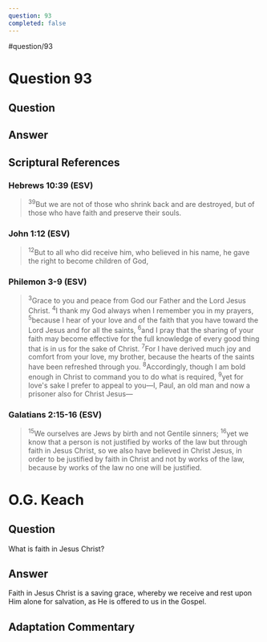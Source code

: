 ```yaml
---
question: 93
completed: false
---
```

#question/93
# Question 93

## Question


## Answer


## Scriptural References
### Hebrews 10:39 (ESV)
> <sup>39</sup>But we are not of those who shrink back and are destroyed, but of those who have faith and preserve their souls.

### John 1:12 (ESV)
> <sup>12</sup>But to all who did receive him, who believed in his name, he gave the right to become children of God,

### Philemon 3-9 (ESV)
> <sup>3</sup>Grace to you and peace from God our Father and the Lord Jesus Christ.
> <sup>4</sup>I thank my God always when I remember you in my prayers,
> <sup>5</sup>because I hear of your love and of the faith that you have toward the Lord Jesus and for all the saints,
> <sup>6</sup>and I pray that the sharing of your faith may become effective for the full knowledge of every good thing that is in us for the sake of Christ.
> <sup>7</sup>For I have derived much joy and comfort from your love, my brother, because the hearts of the saints have been refreshed through you.
> <sup>8</sup>Accordingly, though I am bold enough in Christ to command you to do what is required,
> <sup>9</sup>yet for love's sake I prefer to appeal to you—I, Paul, an old man and now a prisoner also for Christ Jesus—

### Galatians 2:15-16 (ESV)
> <sup>15</sup>We ourselves are Jews by birth and not Gentile sinners;
> <sup>16</sup>yet we know that a person is not justified by works of the law but through faith in Jesus Christ, so we also have believed in Christ Jesus, in order to be justified by faith in Christ and not by works of the law, because by works of the law no one will be justified.

# O.G. Keach
## Question
What is faith in Jesus Christ?

## Answer
Faith in Jesus Christ is a saving grace, whereby we receive and rest upon Him alone for salvation, as He is offered to us in the Gospel.

## Adaptation Commentary
